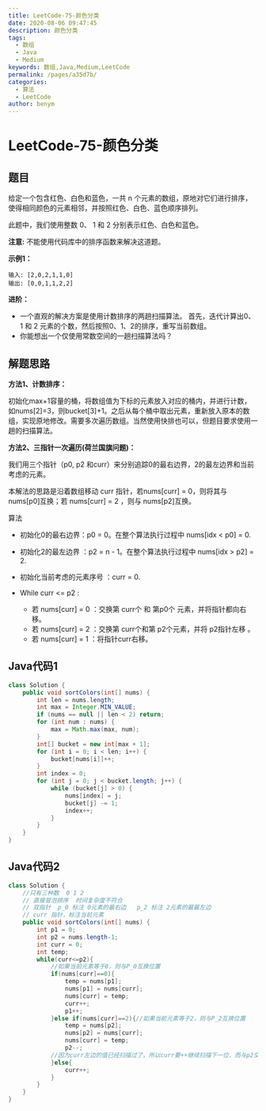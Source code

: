 ```yaml
---
title: LeetCode-75-颜色分类
date: 2020-08-06 09:47:45
description: 颜色分类
tags: 
  - 数组
  - Java
  - Medium
keywords: 数组,Java,Medium,LeetCode
permalink: /pages/a35d7b/
categories: 
  - 算法
  - LeetCode
author: benym
---
```


# LeetCode-75-颜色分类

## 题目

给定一个包含红色、白色和蓝色，一共 n 个元素的数组，原地对它们进行排序，使得相同颜色的元素相邻，并按照红色、白色、蓝色顺序排列。

此题中，我们使用整数 0、 1 和 2 分别表示红色、白色和蓝色。

**注意:**
不能使用代码库中的排序函数来解决这道题。



**示例1：**

```
输入: [2,0,2,1,1,0]
输出: [0,0,1,1,2,2]
```

**进阶：**

- 一个直观的解决方案是使用计数排序的两趟扫描算法。
  首先，迭代计算出0、1 和 2 元素的个数，然后按照0、1、2的排序，重写当前数组。
- 你能想出一个仅使用常数空间的一趟扫描算法吗？

## 解题思路

**方法1、计数排序：**

初始化max+1容量的桶，将数组值为下标的元素放入对应的桶内，并进行计数，如nums[2]=3，则bucket[3]+1。之后从每个桶中取出元素，重新放入原本的数组，实现原地修改。需要多次遍历数组。当然使用快排也可以，但题目要求使用一趟的扫描算法。

**方法2、三指针一次遍历(荷兰国旗问题)：**

我们用三个指针（p0, p2 和curr）来分别追踪0的最右边界，2的最左边界和当前考虑的元素。

本解法的思路是沿着数组移动 curr 指针，若nums[curr] = 0，则将其与 nums[p0]互换；若 nums[curr] = 2 ，则与 nums[p2]互换。

算法

- 初始化0的最右边界：p0 = 0。在整个算法执行过程中 nums[idx < p0] = 0.

- 初始化2的最左边界 ：p2 = n - 1。在整个算法执行过程中 nums[idx > p2] = 2.

- 初始化当前考虑的元素序号 ：curr = 0.

- While curr <= p2 :
  - 若 nums[curr] = 0 ：交换第 curr个 和 第p0个 元素，并将指针都向右移。
  - 若 nums[curr] = 2 ：交换第 curr个和第 p2个元素，并将 p2指针左移 。
  - 若 nums[curr] = 1 ：将指针curr右移。

## Java代码1

```java
class Solution {
    public void sortColors(int[] nums) {
        int len = nums.length;
        int max = Integer.MIN_VALUE;
        if (nums == null || len < 2) return;
        for (int num : nums) {
            max = Math.max(max, num);
        }
        int[] bucket = new int[max + 1];
        for (int i = 0; i < len; i++) {
            bucket[nums[i]]++;
        }
        int index = 0;
        for (int j = 0; j < bucket.length; j++) {
            while (bucket[j] > 0) {
                nums[index] = j;
                bucket[j] -= 1;
                index++;
            }
        }
    }
}
```

## Java代码2

```java
class Solution {
    //只有三种数  0 1 2
    // 直接冒泡排序  时间复杂度不符合
    // 双指针  p_0 标注 0元素的最右边   p_2 标注 2元素的最最左边
    // curr 指针，标注当前元素
    public void sortColors(int[] nums) {
        int p1 = 0;
        int p2 = nums.length-1;
        int curr = 0;
        int temp;
        while(curr<=p2){
            //如果当前元素等于0，则与P_0互换位置
            if(nums[curr]==0){
                temp = nums[p1];
                nums[p1] = nums[curr];
                nums[curr] = temp;
                curr++;
                p1++;
            }else if(nums[curr]==2){//如果当前元素等于2，则与P_2互换位置
                temp = nums[p2];
                nums[p2] = nums[curr];
                nums[curr] = temp;
                p2--;
            //因为curr左边的值已经扫描过了，所以curr要++继续扫描下一位，而与p2交换的值，curr未扫描，要停下来扫描一下，所以curr不用++
            }else{
                curr++;
            }
        }
    }
}
```



